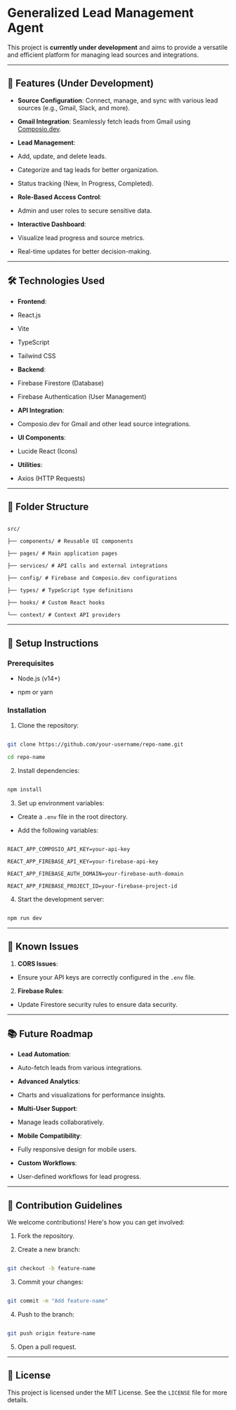 
# Generalized Lead Management Agent

  

This project is **currently under development** and aims to provide a versatile and efficient platform for managing lead sources and integrations.

  

----------

  

## 🚀 Features (Under Development)

  

-  **Source Configuration**: Connect, manage, and sync with various lead sources (e.g., Gmail, Slack, and more).

-  **Gmail Integration**: Seamlessly fetch leads from Gmail using [Composio.dev](https://composio.dev).

-  **Lead Management**:

- Add, update, and delete leads.

- Categorize and tag leads for better organization.

- Status tracking (New, In Progress, Completed).

-  **Role-Based Access Control**:

- Admin and user roles to secure sensitive data.

-  **Interactive Dashboard**:

- Visualize lead progress and source metrics.

- Real-time updates for better decision-making.

  

----------

  

## 🛠️ Technologies Used

  

-  **Frontend**:

- React.js

- Vite

- TypeScript

- Tailwind CSS

-  **Backend**:

- Firebase Firestore (Database)

- Firebase Authentication (User Management)

-  **API Integration**:

- Composio.dev for Gmail and other lead source integrations.

-  **UI Components**:

- Lucide React (Icons)

-  **Utilities**:

- Axios (HTTP Requests)

  

----------

  

## 📂 Folder Structure

  

```

src/

├── components/ # Reusable UI components

├── pages/ # Main application pages

├── services/ # API calls and external integrations

├── config/ # Firebase and Composio.dev configurations

├── types/ # TypeScript type definitions

├── hooks/ # Custom React hooks

└── context/ # Context API providers

```

  

----------

  

## 🔧 Setup Instructions

  

### Prerequisites

  

- Node.js (v14+)

- npm or yarn

  

### Installation

  

1. Clone the repository:

```bash

git clone https://github.com/your-username/repo-name.git

cd repo-name

```

2. Install dependencies:

```bash

npm install

```

3. Set up environment variables:

- Create a `.env` file in the root directory.

- Add the following variables:

```env

REACT_APP_COMPOSIO_API_KEY=your-api-key

REACT_APP_FIREBASE_API_KEY=your-firebase-api-key

REACT_APP_FIREBASE_AUTH_DOMAIN=your-firebase-auth-domain

REACT_APP_FIREBASE_PROJECT_ID=your-firebase-project-id

```

4. Start the development server:

```bash

npm run dev

```

  

----------

  

## 🚨 Known Issues

  

1.  **CORS Issues**:

- Ensure your API keys are correctly configured in the `.env` file.

2.  **Firebase Rules**:

- Update Firestore security rules to ensure data security.

  

----------

  

## 📚 Future Roadmap

  

-  **Lead Automation**:

- Auto-fetch leads from various integrations.

-  **Advanced Analytics**:

- Charts and visualizations for performance insights.

-  **Multi-User Support**:

- Manage leads collaboratively.

-  **Mobile Compatibility**:

- Fully responsive design for mobile users.

-  **Custom Workflows**:

- User-defined workflows for lead progress.

  

----------

  

## 🤝 Contribution Guidelines

  

We welcome contributions! Here's how you can get involved:

  

1. Fork the repository.

2. Create a new branch:

```bash

git checkout -b feature-name

```

3. Commit your changes:

```bash

git commit -m "Add feature-name"

```

4. Push to the branch:

```bash

git push origin feature-name

```

5. Open a pull request.

  

----------

  

## 📝 License

  

This project is licensed under the MIT License. See the `LICENSE` file for more details.
